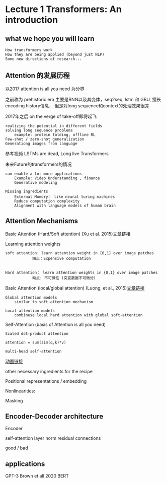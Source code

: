 # Lecture 1  Transformers:  An introduction

## what we hope you will learn

    How transformers work
    How they are being applied (beyond just NLP)
    Some new directions of research...

## Attention 的发展历程

以2017 attention is all you need 为分界

之前称为 prehistoric era 主要是RNN以及其变体，seq2seq, lstm 和 GRU, 擅长encoding history信息， 但是对long sequence和context的处理效果很差

2017年之后 on the verge of take-off即将起飞

    realizing the potential in different fields
    solving long sequence problems
        example: protein folding, offline RL
    Few-shot / zero-shot generalization
    Generationg images from language

参考视频 LSTMs are dead, Long live Transformers

未来Future的transformers的情况

    can enable a lot more applications
        Example: Video Understanding , finance
        Generative modeling
    
    Missing ingredients
        External Momory： like neural turing machines
        Reduce computation complexity
        Alignment with language models of human brain

## Attention Mechanisms

Basic Attention (Hard/Soft attention) (Xu et al.
2015)[文章链接](https://glassboxmedicine.com/2019/08/10/learn-to-pay-attention-trainable-visual-attention-in-cnns/)

Learning attention weights

    soft attention: learn attention weight in [0,1] over image patches
                缺点：Expensive computation
    
    
    Hard attention： learn attention weights in {0,1} over image patches
                缺点: 不可微性 (突变数据不可微分）

Basic Attention (local/global attention) (Luong, et al.,
2015)[文章链接](Lectures/Lecture1/Effective_Approaches_to_Attention-based_Neural_Machine_Translation.pdf)

    Global attention models
        similar to soft-attention mechanism
    
    Local attention models
        combinese local hard attention with global soft-attention

Self-Attention (basis of Attention is all you need)

    Scaled dot-product attention
  
    attention = sum(sim(q,k)*v)

    multi-head self-attention

[动图链接](https://towardsdatascience.com/illustrated-self-attention-2d627e33b20a)

other necessary ingredients for the recipe

Positional representations / embedding

Nonlinearities:

Masking

## Encoder-Decoder architecture

Encoder

self-attention layer norm residual connections

good / bad

## applications

GPT-3 Brown et all 2020 BERT